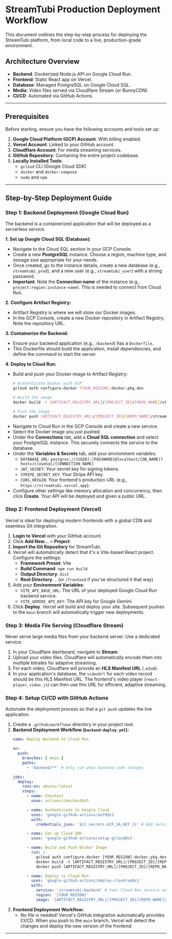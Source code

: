 # StreamTubi Production Deployment Workflow

This document outlines the step-by-step process for deploying the StreamTubi platform, from local code to a live, production-grade environment.

## Architecture Overview

-   **Backend**: Dockerized Node.js API on Google Cloud Run.
-   **Frontend**: Static React app on Vercel.
-   **Database**: Managed PostgreSQL on Google Cloud SQL.
-   **Media**: Video files served via Cloudflare Stream (or BunnyCDN).
-   **CI/CD**: Automated via GitHub Actions.

---

## Prerequisites

Before starting, ensure you have the following accounts and tools set up:

1.  **Google Cloud Platform (GCP) Account**: With billing enabled.
2.  **Vercel Account**: Linked to your GitHub account.
3.  **Cloudflare Account**: For media streaming services.
4.  **GitHub Repository**: Containing the entire project codebase.
5.  **Locally Installed Tools**:
    -   `gcloud` CLI (Google Cloud SDK)
    -   `docker` and `docker-compose`
    -   `node` and `npm`

---

## Step-by-Step Deployment Guide

### Step 1: Backend Deployment (Google Cloud Run)

The backend is a containerized application that will be deployed as a serverless service.

**1. Set up Google Cloud SQL (Database):**
-   Navigate to the Cloud SQL section in your GCP Console.
-   Create a new **PostgreSQL** instance. Choose a region, machine type, and storage size appropriate for your needs.
-   Once created, go to the instance details, create a new database (e.g., `streamtubi_prod`), and a new user (e.g., `streamtubi_user`) with a strong password.
-   **Important**: Note the **Connection name** of the instance (e.g., `project:region:instance-name`). This is needed to connect from Cloud Run.

**2. Configure Artifact Registry:**
-   Artifact Registry is where we will store our Docker images.
-   In the GCP Console, create a new Docker repository in Artifact Registry. Note the repository URL.

**3. Containerize the Backend:**
-   Ensure your backend application (e.g., `/backend`) has a `Dockerfile`.
-   This Dockerfile should build the application, install dependencies, and define the command to start the server.

**4. Deploy to Cloud Run:**
-   Build and push your Docker image to Artifact Registry:
    ```bash
    # Authenticate Docker with GCP
    gcloud auth configure-docker [YOUR_REGION]-docker.pkg.dev

    # Build the image
    docker build -t [ARTIFACT_REGISTRY_URL]/[PROJECT_ID]/[REPO_NAME]/streamtubi-backend:latest ./backend

    # Push the image
    docker push [ARTIFACT_REGISTRY_URL]/[PROJECT_ID]/[REPO_NAME]/streamtubi-backend:latest
    ```
-   Navigate to Cloud Run in the GCP Console and create a new service.
-   Select the Docker image you just pushed.
-   Under the **Connections** tab, add a **Cloud SQL connection** and select your PostgreSQL instance. This securely connects the service to the database.
-   Under the **Variables & Secrets** tab, add your environment variables:
    -   `DATABASE_URL`: `postgres://[USER]:[PASSWORD]@localhost/[DB_NAME]?host=/cloudsql/[CONNECTION_NAME]`
    -   `JWT_SECRET`: Your secret key for signing tokens.
    -   `STRIPE_SECRET_KEY`: Your Stripe API key.
    -   `CORS_ORIGIN`: Your frontend's production URL (e.g., `https://streamtubi.vercel.app`).
-   Configure other settings like memory allocation and concurrency, then click **Create**. Your API will be deployed and given a public URL.

### Step 2: Frontend Deployment (Vercel)

Vercel is ideal for deploying modern frontends with a global CDN and seamless Git integration.

1.  **Login to Vercel** with your GitHub account.
2.  Click **Add New...** > **Project**.
3.  **Import the Git Repository** for StreamTubi.
4.  Vercel will automatically detect that it's a Vite-based React project. Configure the settings:
    -   **Framework Preset**: Vite
    -   **Build Command**: `npm run build`
    -   **Output Directory**: `dist`
    -   **Root Directory**: `.` (or `/frontend` if you've structured it that way)
5.  Add your **Environment Variables**:
    -   `VITE_API_BASE_URL`: The URL of your deployed Google Cloud Run backend service.
    -   `VITE_GEMINI_API_KEY`: The API key for Google Gemini.
6.  Click **Deploy**. Vercel will build and deploy your site. Subsequent pushes to the `main` branch will automatically trigger new deployments.

### Step 3: Media File Serving (Cloudflare Stream)

Never serve large media files from your backend server. Use a dedicated service.

1.  In your Cloudflare dashboard, navigate to **Stream**.
2.  Upload your video files. Cloudflare will automatically encode them into multiple bitrates for adaptive streaming.
3.  For each video, Cloudflare will provide an **HLS Manifest URL** (`.m3u8`).
4.  In your application's database, the `videoUrl` for each video record should be this HLS Manifest URL. The frontend's video player (`react-player`, `video.js`) can then use this URL for efficient, adaptive streaming.

### Step 4: Setup CI/CD with GitHub Actions

Automate the deployment process so that a `git push` updates the live application.

1.  Create a `.github/workflows` directory in your project root.
2.  **Backend Deployment Workflow (`backend-deploy.yml`):**
    ```yaml
    name: Deploy Backend to Cloud Run

    on:
      push:
        branches: [ main ]
        paths:
          - 'backend/**' # Only run when backend code changes

    jobs:
      deploy:
        runs-on: ubuntu-latest
        steps:
          - name: Checkout
            uses: actions/checkout@v3

          - name: Authenticate to Google Cloud
            uses: 'google-github-actions/auth@v1'
            with:
              credentials_json: '${{ secrets.GCP_SA_KEY }}' # Add service account key to GitHub Secrets

          - name: Set up Cloud SDK
            uses: 'google-github-actions/setup-gcloud@v1'

          - name: Build and Push Docker Image
            run: |-
              gcloud auth configure-docker [YOUR_REGION]-docker.pkg.dev
              docker build -t [ARTIFACT_REGISTRY_URL]/[PROJECT_ID]/[REPO_NAME]/streamtubi-backend:latest ./backend
              docker push [ARTIFACT_REGISTRY_URL]/[PROJECT_ID]/[REPO_NAME]/streamtubi-backend:latest

          - name: Deploy to Cloud Run
            uses: 'google-github-actions/deploy-cloudrun@v1'
            with:
              service: 'streamtubi-backend' # Your Cloud Run service name
              region: '[YOUR_REGION]'
              image: '[ARTIFACT_REGISTRY_URL]/[PROJECT_ID]/[REPO_NAME]/streamtubi-backend:latest'
    ```
3.  **Frontend Deployment Workflow:**
    -   No file is needed! Vercel's GitHub integration automatically provides CI/CD. When you push to the `main` branch, Vercel will detect the changes and deploy the new version of the frontend.

---

